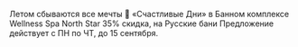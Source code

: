 Летом сбываются все мечты 🥰
                               «Счастливые Дни» в Банном комплексе
Wellness Spa North Star
35%  скидка, на Русские бани
Предложение действует с ПН по ЧТ, до 15 сентября.
